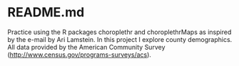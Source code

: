 # README.md

Practice using the R packages choroplethr and choroplethrMaps as inspired by the e-mail by Ari Lamstein. In this project I explore county demographics. All data provided by the American Community Survey (http://www.census.gov/programs-surveys/acs).

